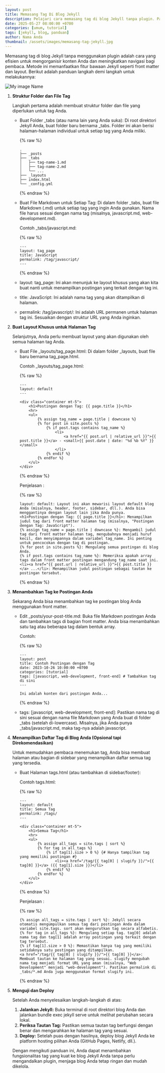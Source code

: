 ```yaml
---
layout: post
title: Memasang Tag Di Blog Jekyll
description: Pelajari cara memasang tag di blog Jekyll tanpa plugin. Panduan lengkap ini membantu Anda mengorganisir konten dan meningkatkan navigasi blog dengan mudah dan efisien.
date: 2025-05-27 08:00:00 +0700
categories: [umum, tutorial]
tags: [jekyll, blog, panduan]
author: Nama Anda
thumbnail: /assets/images/memasang-tag-jekyll.jpg
---
```


Memasang tag di blog Jekyll tanpa menggunakan plugin adalah cara yang efisien untuk mengorganisir konten Anda dan meningkatkan navigasi bagi pembaca. Metode ini memanfaatkan fitur bawaan Jekyll seperti front matter dan layout. Berikut adalah panduan langkah demi langkah untuk melakukannya:

![My image Name](/assets/images/memasang-tag-jekyll.jpg)

1. **Struktur Folder dan File Tag**

    Langkah pertama adalah membuat struktur folder dan file yang diperlukan untuk tag Anda.

    * Buat Folder _tabs (atau nama lain yang Anda suka): Di root direktori Jekyll Anda, buat folder baru bernama _tabs. Folder ini akan berisi halaman-halaman individual untuk setiap tag yang Anda miliki.

        {% raw %}
        ```
        .
        ├── _posts
        ├── _tabs
        │   ├── tag-name-1.md
        │   ├── tag-name-2.md
        │   └── ...
        ├── _layouts
        ├── index.html
        └── _config.yml
        ```
        {% endraw %}

    * Buat File Markdown untuk Setiap Tag: Di dalam folder _tabs, buat file Markdown (.md) untuk setiap tag yang ingin Anda gunakan. Nama file harus sesuai dengan nama tag (misalnya, javascript.md, web-development.md).

        Contoh _tabs/javascript.md:

        {% raw %}
        ```
        ---
        layout: tag_page
        title: JavaScript
        permalink: /tag/javascript/
        ---
        ```
        {% endraw %}

    * layout: tag_page: Ini akan menunjuk ke layout khusus yang akan kita buat nanti untuk menampilkan postingan yang terkait dengan tag ini.
    * title: JavaScript: Ini adalah nama tag yang akan ditampilkan di halaman.
    * permalink: /tag/javascript/: Ini adalah URL permanen untuk halaman tag ini. Sesuaikan dengan struktur URL yang Anda inginkan.

2. **Buat Layout Khusus untuk Halaman Tag**

    Selanjutnya, Anda perlu membuat layout yang akan digunakan oleh semua halaman tag Anda.

    * Buat File _layouts/tag_page.html: Di dalam folder _layouts, buat file baru bernama tag_page.html.

        Contoh _layouts/tag_page.html:

        {% raw %}
        ```
        ---
        layout: default
        ---

        <div class="container mt-5">
            <h1>Postingan dengan Tag: {{ page.title }}</h1>
            <hr>
            <ul>
                {% assign tag_name = page.title | downcase %}
                {% for post in site.posts %}
                    {% if post.tags contains tag_name %}
                        <li>
                            <a href="{{ post.url | relative_url }}">{{ post.title }}</a> - <small>{{ post.date | date: "%d %b %Y" }}</small>
                        </li>
                    {% endif %}
                {% endfor %}
            </ul>
        </div>
        ```
        {% endraw %}

        Penjelasan :

        {% raw %}
        ```
        layout: default: Layout ini akan mewarisi layout default blog Anda (misalnya, header, footer, sidebar, dll.). Anda bisa menggantinya dengan layout lain jika Anda punya.
        <h1>Postingan dengan Tag: {{ page.title }}</h1>: Menampilkan judul tag dari front matter halaman tag (misalnya, "Postingan dengan Tag: JavaScript").
        {% assign tag_name = page.title | downcase %}: Mengambil judul tag dari front matter halaman tag, mengubahnya menjadi huruf kecil, dan menyimpannya dalam variabel tag_name. Ini penting untuk pencocokan dengan tag di postingan.
        {% for post in site.posts %}: Mengulang semua postingan di blog Anda.
        {% if post.tags contains tag_name %}: Memeriksa apakah array tags dalam front matter postingan mengandung tag_name saat ini.
        <li><a href="{{ post.url | relative_url }}">{{ post.title }}</a> ...</li>: Menampilkan judul postingan sebagai tautan ke postingan tersebut.
        ```
        {% endraw %}

3. **Menambahkan Tag ke Postingan Anda**

    Sekarang Anda bisa menambahkan tag ke postingan blog Anda menggunakan front matter.

    * Edit _posts/your-post-title.md: Buka file Markdown postingan Anda dan tambahkan tags di bagian front matter. Anda bisa menambahkan satu tag atau beberapa tag dalam bentuk array.

        Contoh:

        {% raw %}
        ```
        ---
        layout: post
        title: Contoh Postingan dengan Tag
        date: 2023-10-26 10:00:00 +0700
        categories: [tutorial]
        tags: [javascript, web-development, front-end] # Tambahkan tag di sini
        ---

        Ini adalah konten dari postingan Anda...
        ```
        {% endraw %}

    * tags: [javascript, web-development, front-end]: Pastikan nama tag di sini sesuai dengan nama file Markdown yang Anda buat di folder _tabs (setelah di-lowercase). Misalnya, jika Anda punya _tabs/javascript.md, maka tag-nya adalah javascript.

4. **Menampilkan Daftar Tag di Blog Anda (Opsional tapi Direkomendasikan)**

    Untuk memudahkan pembaca menemukan tag, Anda bisa membuat halaman atau bagian di sidebar yang menampilkan daftar semua tag yang tersedia.

    * Buat Halaman tags.html (atau tambahkan di sidebar/footer):

        Contoh tags.html:

        {% raw %}
        ```
        ---
        layout: default
        title: Semua Tag
        permalink: /tags/
        ---

        <div class="container mt-5">
            <h1>Semua Tag</h1>
            <hr>
            <ul>
                {% assign all_tags = site.tags | sort %}
                {% for tag in all_tags %}
                    {% if tag[1].size > 0 %} {# Hanya tampilkan tag yang memiliki postingan #}
                        <li><a href="/tag/{{ tag[0] | slugify }}/">{{ tag[0] }}</a> ({{ tag[1].size }})</li>
                    {% endif %}
                {% endfor %}
            </ul>
        </div>
        ```
        {% endraw %}

        Penjelasan :

        {% raw %}
        ```
        {% assign all_tags = site.tags | sort %}: Jekyll secara otomatis mengumpulkan semua tag dari postingan Anda dalam variabel site.tags. sort akan mengurutkan tag secara alfabetis.
        {% for tag in all_tags %}: Mengulang setiap tag. tag[0] adalah nama tag dan tag[1] adalah array postingan yang terkait dengan tag tersebut.
        {% if tag[1].size > 0 %}: Memastikan hanya tag yang memiliki setidaknya satu postingan yang ditampilkan.
        <a href="/tag/{{ tag[0] | slugify }}/">{{ tag[0] }}</a>: Membuat tautan ke halaman tag yang sesuai. slugify mengubah nama tag menjadi format URL yang aman (misalnya, "Web Development" menjadi "web-development"). Pastikan permalink di _tabs/*.md Anda juga menggunakan format slugify ini.
        ```
        {% endraw %}

5. **Menguji dan Deploy**

    Setelah Anda menyelesaikan langkah-langkah di atas:

    1. **Jalankan Jekyll:** Buka terminal di root direktori blog Anda dan jalankan bundle exec jekyll serve untuk melihat perubahan secara lokal.
    2. **Periksa Tautan Tag:** Pastikan semua tautan tag berfungsi dengan benar dan mengarahkan ke halaman tag yang sesuai.
    3. **Deploy:** Setelah puas dengan hasilnya, deploy blog Jekyll Anda ke platform hosting pilihan Anda (GitHub Pages, Netlify, dll.).

    Dengan mengikuti panduan ini, Anda dapat menambahkan fungsionalitas tag yang kuat ke blog Jekyll Anda tanpa perlu mengandalkan plugin, menjaga blog Anda tetap ringan dan mudah dikelola.
